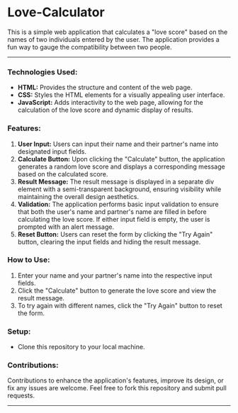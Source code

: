 # Love-Calculator
This is a simple web application that calculates a "love score" based on the names of two individuals entered by the user. The application provides a fun way to gauge the compatibility between two people.

---



### Technologies Used:
- **HTML:** Provides the structure and content of the web page.
- **CSS:** Styles the HTML elements for a visually appealing user interface.
- **JavaScript:** Adds interactivity to the web page, allowing for the calculation of the love score and dynamic display of results.

### Features:
1. **User Input:** Users can input their name and their partner's name into designated input fields.
2. **Calculate Button:** Upon clicking the "Calculate" button, the application generates a random love score and displays a corresponding message based on the calculated score.
3. **Result Message:** The result message is displayed in a separate div element with a semi-transparent background, ensuring visibility while maintaining the overall design aesthetics.
4. **Validation:** The application performs basic input validation to ensure that both the user's name and partner's name are filled in before calculating the love score. If either input field is empty, the user is prompted with an alert message.
5. **Reset Button:** Users can reset the form by clicking the "Try Again" button, clearing the input fields and hiding the result message.

### How to Use:
1. Enter your name and your partner's name into the respective input fields.
2. Click the "Calculate" button to generate the love score and view the result message.
3. To try again with different names, click the "Try Again" button to reset the form.

### Setup:
- Clone this repository to your local machine.

### Contributions:
Contributions to enhance the application's features, improve its design, or fix any issues are welcome. Feel free to fork this repository and submit pull requests.

---
